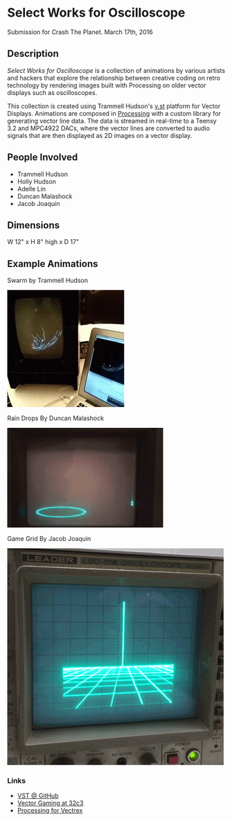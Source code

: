 # Select Works for Oscilloscope

Submission for Crash The Planet. March 17th, 2016

## Description

*Select Works for Oscilloscope* is a collection of animations by various artists and hackers that explore the relationship between creative coding on retro technology by rendering images built with Processing on older vector displays such as oscilloscopes.

This collection is created using Trammell Hudson's [v.st](http://v.st/) platform for Vector Displays. Animations are composed in [Processing](processing.org) with a custom library for generating vector line data. The data is streamed in real-time to a Teensy 3.2 and MPC4922 DACs, where the vector lines are converted to audio signals that are then displayed as 2D images on a vector display.

## People Involved

- Trammell Hudson
- Holly Hudson
- Adelle Lin
- Duncan Malashock
- Jacob Joaquin

## Dimensions

W 12" x H 8" high x D 17"

## Example Animations

Swarm by Trammell Hudson

![ScreenShot](/assets/swarm.gif)

Rain Drops By Duncan Malashock

![ScreenShot](/assets/raindrops.gif)

Game Grid By Jacob Joaquin

![ScreenShot](/assets/grid.gif)

### Links

- [VST @ GitHub](https://github.com/osresearch/vst)
- [Vector Gaming at 32c3](https://trmm.net/Vector_games_32c3)
- [Processing for Vectrex](https://docs.google.com/presentation/d/1Bp08NRinfsXX65lKbkraJdWt0mZ8nbzWSo3d_rTeoIU/edit#slide=id.gef420445f_0_141)
